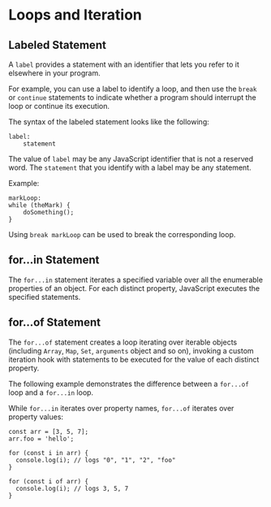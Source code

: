 # Loops and Iteration

## Labeled Statement

A `label` provides a statement with an identifier that lets you refer
to it elsewhere in your program.

For example, you can use a label to identify a loop, and then use the
`break` or `continue` statements to indicate whether a program should
interrupt the loop or continue its execution.

The syntax of the labeled statement looks like the following:

```
label:
    statement
```

The value of `label` may be any JavaScript identifier that is not a
reserved word. The `statement` that you identify with a label may be any
statement.

Example:

```
markLoop:
while (theMark) {
    doSomething();
}
```


Using `break markLoop` can be used to break the corresponding loop.


## for...in Statement

The `for...in` statement iterates a specified variable over all the
enumerable properties of an object. For each distinct property, JavaScript
executes the specified statements.

## for...of Statement

The `for...of` statement creates a loop iterating over iterable objects
(including `Array`, `Map`, `Set`, `arguments` object and so on), invoking
a custom iteration hook with statements to be executed for the value of
each distinct property.

The following example demonstrates the difference between a `for...of` loop
and a `for...in` loop.

While `for...in` iterates over property names, `for...of` iterates over
property values:

```
const arr = [3, 5, 7];
arr.foo = 'hello';

for (const i in arr) {
  console.log(i); // logs "0", "1", "2", "foo"
}

for (const i of arr) {
  console.log(i); // logs 3, 5, 7
}
```

